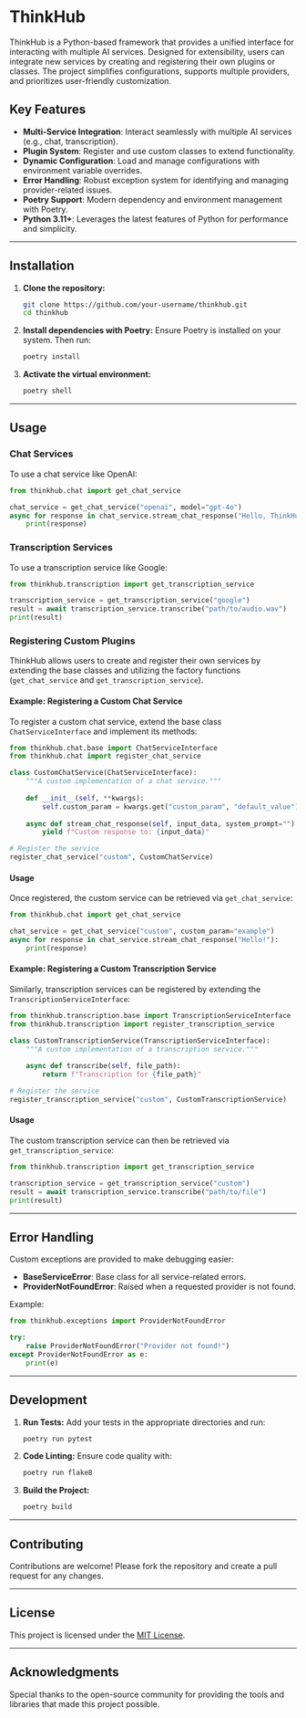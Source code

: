 # ThinkHub

ThinkHub is a Python-based framework that provides a unified interface for interacting with multiple AI services. Designed for extensibility, users can integrate new services by creating and registering their own plugins or classes. The project simplifies configurations, supports multiple providers, and prioritizes user-friendly customization.

## Key Features

- **Multi-Service Integration**: Interact seamlessly with multiple AI services (e.g., chat, transcription).
- **Plugin System**: Register and use custom classes to extend functionality.
- **Dynamic Configuration**: Load and manage configurations with environment variable overrides.
- **Error Handling**: Robust exception system for identifying and managing provider-related issues.
- **Poetry Support**: Modern dependency and environment management with Poetry.
- **Python 3.11+**: Leverages the latest features of Python for performance and simplicity.

---

## Installation

1. **Clone the repository:**
   ```bash
   git clone https://github.com/your-username/thinkhub.git
   cd thinkhub
   ```

2. **Install dependencies with Poetry:**
   Ensure Poetry is installed on your system. Then run:
   ```bash
   poetry install
   ```

3. **Activate the virtual environment:**
   ```bash
   poetry shell
   ```

---

## Usage

### **Chat Services**
To use a chat service like OpenAI:
```python
from thinkhub.chat import get_chat_service

chat_service = get_chat_service("openai", model="gpt-4o")
async for response in chat_service.stream_chat_response("Hello, ThinkHub!"):
    print(response)
```

### **Transcription Services**
To use a transcription service like Google:
```python
from thinkhub.transcription import get_transcription_service

transcription_service = get_transcription_service("google")
result = await transcription_service.transcribe("path/to/audio.wav")
print(result)
```

### **Registering Custom Plugins**

ThinkHub allows users to create and register their own services by extending the base classes and utilizing the factory functions (`get_chat_service` and `get_transcription_service`).

#### Example: Registering a Custom Chat Service

To register a custom chat service, extend the base class `ChatServiceInterface` and implement its methods:

```python
from thinkhub.chat.base import ChatServiceInterface
from thinkhub.chat import register_chat_service

class CustomChatService(ChatServiceInterface):
    """A custom implementation of a chat service."""
    
    def __init__(self, **kwargs):
        self.custom_param = kwargs.get("custom_param", "default_value")
    
    async def stream_chat_response(self, input_data, system_prompt=""):
        yield f"Custom response to: {input_data}"

# Register the service
register_chat_service("custom", CustomChatService)
```

#### Usage
Once registered, the custom service can be retrieved via `get_chat_service`:

```python
from thinkhub.chat import get_chat_service

chat_service = get_chat_service("custom", custom_param="example")
async for response in chat_service.stream_chat_response("Hello!"):
    print(response)
```

#### Example: Registering a Custom Transcription Service

Similarly, transcription services can be registered by extending the `TranscriptionServiceInterface`:

```python
from thinkhub.transcription.base import TranscriptionServiceInterface
from thinkhub.transcription import register_transcription_service

class CustomTranscriptionService(TranscriptionServiceInterface):
    """A custom implementation of a transcription service."""
    
    async def transcribe(self, file_path):
        return f"Transcription for {file_path}"

# Register the service
register_transcription_service("custom", CustomTranscriptionService)
```

#### Usage
The custom transcription service can then be retrieved via `get_transcription_service`:

```python
from thinkhub.transcription import get_transcription_service

transcription_service = get_transcription_service("custom")
result = await transcription_service.transcribe("path/to/file")
print(result)
```

---

## Error Handling

Custom exceptions are provided to make debugging easier:

- **BaseServiceError**: Base class for all service-related errors.
- **ProviderNotFoundError**: Raised when a requested provider is not found.

Example:
```python
from thinkhub.exceptions import ProviderNotFoundError

try:
    raise ProviderNotFoundError("Provider not found!")
except ProviderNotFoundError as e:
    print(e)
```

---

## Development

1. **Run Tests:**
   Add your tests in the appropriate directories and run:
   ```bash
   poetry run pytest
   ```

2. **Code Linting:**
   Ensure code quality with:
   ```bash
   poetry run flake8
   ```

3. **Build the Project:**
   ```bash
   poetry build
   ```

---

## Contributing

Contributions are welcome! Please fork the repository and create a pull request for any changes.

---

## License

This project is licensed under the [MIT License](LICENSE).

---

## Acknowledgments

Special thanks to the open-source community for providing the tools and libraries that made this project possible.
